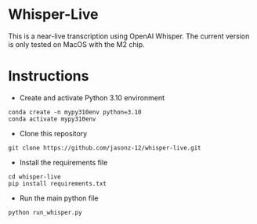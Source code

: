 # Whisper-Live
This is a near-live transcription using OpenAI Whisper. The current version is only tested on MacOS with the M2 chip.

# Instructions
* Create and activate Python 3.10 environment
```
conda create -n mypy310env python=3.10
conda activate mypy310env
```
* Clone this repository
```
git clone https://github.com/jasonz-12/whisper-live.git
```
* Install the requirements file
```
cd whisper-live
pip install requirements.txt
```
* Run the main python file
```
python run_whisper.py
```